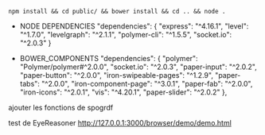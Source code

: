 ```
npm install && cd public/ && bower install && cd .. && node .

```
* NODE DEPENDENCIES
"dependencies": {
  "express": "^4.16.1",
  "level": "^1.7.0",
  "levelgraph": "^2.1.1",
  "polymer-cli": "^1.5.5",
  "socket.io": "^2.0.3"
}

* BOWER_COMPONENTS
"dependencies": {
  "polymer": "Polymer/polymer#^2.0.0",
  "socket.io": "^2.0.3",
  "paper-input": "^2.0.2",
  "paper-button": "^2.0.0",
  "iron-swipeable-pages": "^1.2.9",
  "paper-tabs": "^2.0.0",
  "iron-component-page": "^3.0.1",
  "paper-fab": "^2.0.0",
  "iron-icons": "^2.0.1",
  "vis": "^4.20.1",
  "paper-slider": "^2.0.2"
},


ajouter les fonctions de spogrdf

test de EyeReasoner http://127.0.0.1:3000/browser/demo/demo.html
